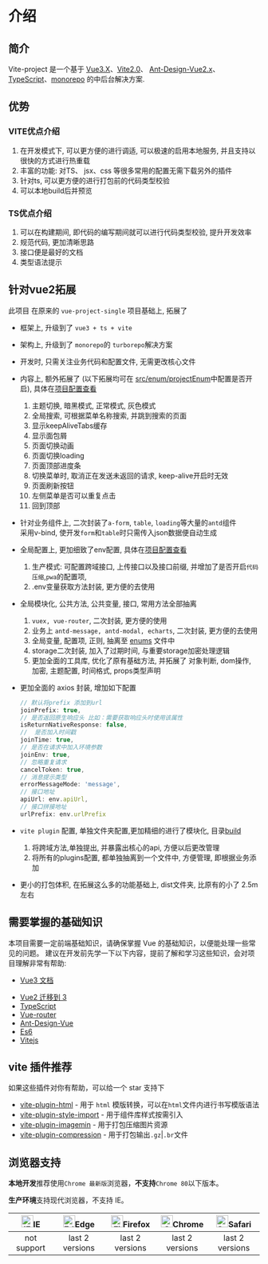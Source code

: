 # 介绍

## 简介

Vite-project 是一个基于 [Vue3.X](https://github.com/vuejs/vue-next)、[Vite2.0](https://github.com/vitejs/vite)、 [Ant-Design-Vue2.x](https://2x.antdv.com/docs/vue/introduce-cn/)、[TypeScript](https://www.typescriptlang.org/)、[monorepo]() 的中后台解决方案.


## 优势
### VITE优点介绍
1. 在开发模式下, 可以更方便的进行调适, 可以极速的启用本地服务, 并且支持以很快的方式进行热重载
2. 丰富的功能: 对TS、 jsx、css 等很多常用的配置无需下载另外的插件
3. 针对ts, 可以更方便的进行打包前的代码类型校验
4. 可以本地build后并预览
### TS优点介绍
1. 可以在构建期间, 即代码的编写期间就可以进行代码类型校验, 提升开发效率
2. 规范代码, 更加清晰思路
3. 接口便是最好的文档
4. 类型语法提示



## 针对vue2拓展
此项目 在原来的 `vue-project-single` 项目基础上, 拓展了
- 框架上, 升级到了 `vue3 + ts + vite`

- 架构上, 升级到了 `monorepo`的 `turborepo`解决方案 

- 开发时, 只需关注业务代码和配置文件, 无需更改核心文件

- 内容上, 额外拓展了 (以下拓展均可在 [src/enum/projectEnum]()中配置是否开启), 具体在[项目配置查看](settings.md?#项目配置)
    1. 主题切换, 暗黑模式, 正常模式, 灰色模式
    2. 全局搜索, 可根据菜单名称搜索, 并跳到搜索的页面
    3. 显示keepAliveTabs缓存
    4. 显示面包屑
    5. 页面切换动画
    6. 页面切换loading
    7. 页面顶部进度条
    8. 切换菜单时, 取消正在发送未返回的请求, keep-alive开启时无效
    9. 页面刷新按钮
    10. 左侧菜单是否可以重复点击
    11. 回到顶部

- 针对业务组件上, 二次封装了`a-form`, `table`, `loading`等大量的`antd`组件   
    采用v-bind, 使开发`form`和`table`时只需传入json数据便自动生成

- 全局配置上, 更加细致了env配置, 具体在[项目配置查看](settings.md?#环境变量配置)
    1. 生产模式: 可配置跨域接口, 上传接口以及接口前缀, 并增加了是否开启`代码压缩`,`pwa`的配置项,
    2. .env变量获取方法封装, 更方便的去使用

- 全局模块化, 公共方法, 公共变量, 接口, 常用方法全部抽离
    1. `vuex, vue-router`, 二次封装, 更方便的使用
    2. 业务上 `antd-message, antd-modal, echarts`, 二次封装, 更方便的去使用
    3. 全局变量, 配置项, 正则, 抽离至 [enums]() 文件中
    5. storage二次封装, 加入了过期时间, 与重要storage加密处理逻辑
    6. 更加全面的工具库, 优化了原有基础方法, 并拓展了 对象判断, dom操作, 加密, 主题配置, 时间格式, props类型声明

- 更加全面的 axios 封装, 增加如下配置
    ```js
    // 默认将prefix 添加到url
    joinPrefix: true,
    // 是否返回原生响应头 比如：需要获取响应头时使用该属性
    isReturnNativeResponse: false,
    //  是否加入时间戳
    joinTime: true,
    // 是否在请求中加入环境参数
    joinEnv: true,
    // 忽略重复请求
    cancelToken: true,
    // 消息提示类型
    errorMessageMode: 'message',
    // 接口地址
    apiUrl: env.apiUrl,
    // 接口拼接地址
    urlPrefix: env.urlPrefix
    ```

- `vite plugin` 配置, 单独文件夹配置,更加精细的进行了模块化, 目录[build]()  
    1. 将跨域方法,单独提出, 并暴露出核心的api, 方便以后更改管理
    2. 将所有的plugins配置, 都单独抽离到一个文件中, 方便管理, 即根据业务添加

- 更小的打包体积, 在拓展这么多的功能基础上, dist文件夹, 比原有的小了 2.5m 左右

## 需要掌握的基础知识

本项目需要一定前端基础知识，请确保掌握 Vue 的基础知识，以便能处理一些常见的问题。
建议在开发前先学一下以下内容，提前了解和学习这些知识，会对项目理解非常有帮助:

- [Vue3 文档](https://v3.vuejs.org/)
<!-- - [Vue-RFCS](https://github.com/vuejs/rfcs) -->
- [Vue2 迁移到 3](https://v3.vuejs.org/guide/migration/introduction.html)
- [TypeScript](https://www.typescriptlang.org/)
- [Vue-router](https://next.router.vuejs.org/)
- [Ant-Design-Vue](https://2x.antdv.com/docs/vue/introduce-cn/)
- [Es6](https://es6.ruanyifeng.com/)
- [Vitejs](https://vitejs.dev/)
<!-- - [WindiCss](https://windicss.netlify.app/) -->


## vite 插件推荐

如果这些插件对你有帮助，可以给一个 star 支持下

- [vite-plugin-html](https://github.com/anncwb/vite-plugin-html) - 用于 `html` 模版转换，可以在`html`文件内进行书写模版语法
- [vite-plugin-style-import](https://github.com/anncwb/vite-plugin-style-import) - 用于组件库样式按需引入
- [vite-plugin-imagemin](https://github.com/anncwb/vite-plugin-imagemin) - 用于打包压缩图片资源
- [vite-plugin-compression](https://github.com/anncwb/vite-plugin-compression) - 用于打包输出`.gz`|`.br`文件

## 浏览器支持

**本地开发**推荐使用`Chrome 最新版`浏览器，**不支持**`Chrome 80`以下版本。

**生产环境**支持现代浏览器，不支持 IE。

| [<img src="https://raw.githubusercontent.com/alrra/browser-logos/master/src/archive/internet-explorer_9-11/internet-explorer_9-11_48x48.png" alt="IE" width="24px" height="24px"  />](http://godban.github.io/browsers-support-badges/)IE | [<img src="https://raw.githubusercontent.com/alrra/browser-logos/master/src/edge/edge_48x48.png" alt=" Edge" width="24px" height="24px" />](http://godban.github.io/browsers-support-badges/)Edge | [<img src="https://raw.githubusercontent.com/alrra/browser-logos/master/src/firefox/firefox_48x48.png" alt="Firefox" width="24px" height="24px" />](http://godban.github.io/browsers-support-badges/)Firefox | [<img src="https://raw.githubusercontent.com/alrra/browser-logos/master/src/chrome/chrome_48x48.png" alt="Chrome" width="24px" height="24px" />](http://godban.github.io/browsers-support-badges/)Chrome | [<img src="https://raw.githubusercontent.com/alrra/browser-logos/master/src/safari/safari_48x48.png" alt="Safari" width="24px" height="24px" />](http://godban.github.io/browsers-support-badges/)Safari |
| :-: | :-: | :-: | :-: | :-: |
| not support | last 2 versions | last 2 versions | last 2 versions | last 2 versions |
